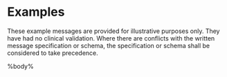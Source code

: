 # Examples #

These example messages are provided for illustrative purposes only. They have had no clinical validation. Where there are conflicts with the written message specification or schema, the specification or schema shall be considered to take precedence.

%body%